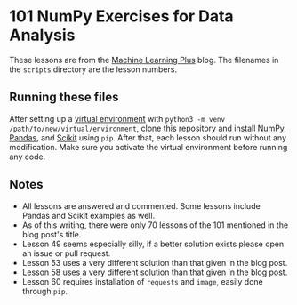 # 101 NumPy Exercises for Data Analysis

These lessons are from the [Machine Learning Plus](https://www.machinelearningplus.com/101-numpy-exercises-python/) blog. The filenames in the `scripts` directory are the lesson numbers.

## Running these files

After setting up a [virtual environment](https://docs.python.org/3/library/venv.html) with `python3 -m venv /path/to/new/virtual/environment`, clone this repository and install [NumPy](http://www.numpy.org), [Pandas](https://pandas.pydata.org), and [Scikit](http://scikit-learn.org/stable/index.html) using `pip`. After that, each lesson should run without any modification. Make sure you activate the virtual environment before running any code.

## Notes

- All lessons are answered and commented. Some lessons include Pandas and Scikit examples as well.
- As of this writing, there were only 70 lessons of the 101 mentioned in the blog post's title.
- Lesson 49 seems especially silly, if a better solution exists please open an issue or pull request.
- Lesson 53 uses a very different solution than that given in the blog post.
- Lesson 58 uses a very different solution than that given in the blog post.
- Lesson 60 requires installation of `requests` and `image`, easily done through `pip`.

